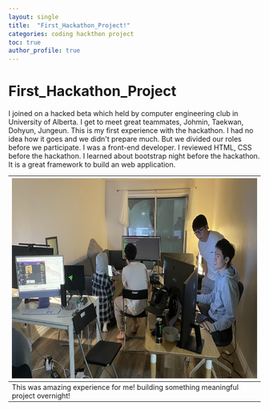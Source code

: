 ```yaml
---
layout: single
title:  "First_Hackathon_Project!"
categories: coding hackthon project
toc: true
author_profile: true
---
```

# First_Hackathon_Project

I joined on a hacked beta which held by computer engineering club in University of Alberta. 
I get to meet great teammates, Johmin, Taekwan, Dohyun, Jungeun. 
This is my first experience with the hackathon. I had no idea how it goes and we didn't prepare much. 
But we divided our roles before we participate. I was a front-end developer. 
I reviewed HTML, CSS before the hackathon. I learned about bootstrap night before the hackathon. 
It is a great framework to build an web application. 

|<center><img src="/assets/img/IMG_6194.JPG" width="700" height="400"></center>|
|--|
|This was amazing experience for me! building something meaningful project overnight!|


